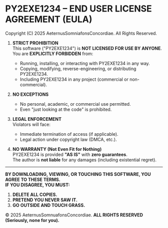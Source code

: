 # PY2EXE1234 – END USER LICENSE AGREEMENT (EULA)  

Copyright (C) 2025 AeternusSomniafonsConcordiae. All Rights Reserved.  

1. **STRICT PROHIBITION**  
   This software ("PY2EXE1234") is **NOT LICENSED FOR USE BY ANYONE**.  
   You are **EXPLICITLY FORBIDDEN** from:  
   - Running, installing, or interacting with PY2EXE1234 in any way.  
   - Copying, modifying, reverse-engineering, or distributing PY2EXE1234.  
   - Including PY2EXE1234 in any project (commercial or non-commercial).  

2. **NO EXCEPTIONS**  
   - No personal, academic, or commercial use permitted.  
   - Even "just looking at the code" is prohibited.  

3. **LEGAL ENFORCEMENT**  
   Violators will face:  
   - Immediate termination of access (if applicable).  
   - Legal action under copyright law (DMCA, etc.).  

4. **NO WARRANTY (Not Even Fit for Nothing)**  
   PY2EXE1234 is provided **"AS IS"** with **zero guarantees**.  
   The author is **not liable** for any damages (including existential regret).  

---  
**BY DOWNLOADING, VIEWING, OR TOUCHING THIS SOFTWARE, YOU AGREE TO THESE TERMS.**  
**IF YOU DISAGREE, YOU MUST:**  
1. **DELETE ALL COPIES.**  
2. **PRETEND YOU NEVER SAW IT.**  
3. **GO OUTSIDE AND TOUCH GRASS.**  

© 2025 AeternusSomnuafonsConcordiae. **ALL RIGHTS RESERVED (Seriously, none for you).**
